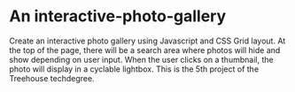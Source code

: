 # An interactive-photo-gallery
  Create an interactive photo gallery using Javascript and CSS Grid layout. At the top of the page, there will be a search area where photos will hide and show depending on user input. When the user clicks on a thumbnail, the photo will display in a cyclable lightbox. This is the 5th project of the Treehouse techdegree.

